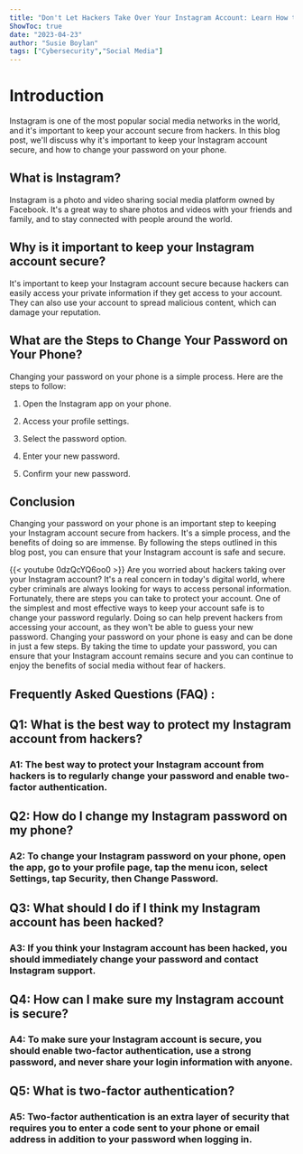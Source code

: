 ```yaml
---
title: "Don't Let Hackers Take Over Your Instagram Account: Learn How to Change Your Password on Your Phone Now!"
ShowToc: true 
date: "2023-04-23"
author: "Susie Boylan" 
tags: ["Cybersecurity","Social Media"]
---
```

# Introduction

Instagram is one of the most popular social media networks in the world, and it's important to keep your account secure from hackers. In this blog post, we'll discuss why it's important to keep your Instagram account secure, and how to change your password on your phone.

## What is Instagram?

Instagram is a photo and video sharing social media platform owned by Facebook. It's a great way to share photos and videos with your friends and family, and to stay connected with people around the world.

## Why is it important to keep your Instagram account secure?

It's important to keep your Instagram account secure because hackers can easily access your private information if they get access to your account. They can also use your account to spread malicious content, which can damage your reputation.

## What are the Steps to Change Your Password on Your Phone?

Changing your password on your phone is a simple process. Here are the steps to follow:

1. Open the Instagram app on your phone.

2. Access your profile settings.

3. Select the password option.

4. Enter your new password.

5. Confirm your new password.

## Conclusion

Changing your password on your phone is an important step to keeping your Instagram account secure from hackers. It's a simple process, and the benefits of doing so are immense. By following the steps outlined in this blog post, you can ensure that your Instagram account is safe and secure.

{{< youtube 0dzQcYQ6oo0 >}} 
Are you worried about hackers taking over your Instagram account? It's a real concern in today's digital world, where cyber criminals are always looking for ways to access personal information. Fortunately, there are steps you can take to protect your account. One of the simplest and most effective ways to keep your account safe is to change your password regularly. Doing so can help prevent hackers from accessing your account, as they won't be able to guess your new password. Changing your password on your phone is easy and can be done in just a few steps. By taking the time to update your password, you can ensure that your Instagram account remains secure and you can continue to enjoy the benefits of social media without fear of hackers.

## Frequently Asked Questions (FAQ) :
<h2>Q1: What is the best way to protect my Instagram account from hackers?</h2>

<h3>A1: The best way to protect your Instagram account from hackers is to regularly change your password and enable two-factor authentication.</h3>

<h2>Q2: How do I change my Instagram password on my phone?</h2>

<h3>A2: To change your Instagram password on your phone, open the app, go to your profile page, tap the menu icon, select Settings, tap Security, then Change Password.</h3>

<h2>Q3: What should I do if I think my Instagram account has been hacked?</h2>

<h3>A3: If you think your Instagram account has been hacked, you should immediately change your password and contact Instagram support.</h3>

<h2>Q4: How can I make sure my Instagram account is secure?</h2>

<h3>A4: To make sure your Instagram account is secure, you should enable two-factor authentication, use a strong password, and never share your login information with anyone.</h3>

<h2>Q5: What is two-factor authentication?</h2>

<h3>A5: Two-factor authentication is an extra layer of security that requires you to enter a code sent to your phone or email address in addition to your password when logging in.</h3>


